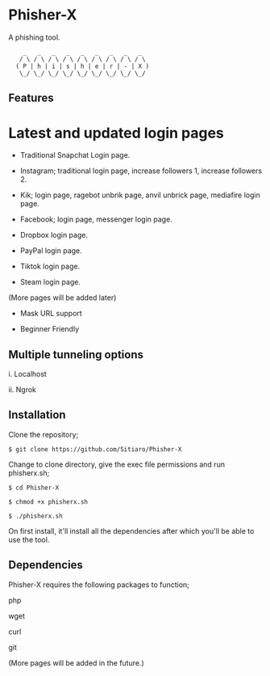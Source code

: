 # Phisher-X
A phishing tool.


        _   _   _   _   _   _   _   _   _  
       / \ / \ / \ / \ / \ / \ / \ / \ / \ 
      ( P | h | i | s | h | e | r | - | X )
       \_/ \_/ \_/ \_/ \_/ \_/ \_/ \_/ \_/ 
       

## Features ##

# Latest and updated login pages

- Traditional Snapchat Login page.

- Instagram; traditional login page, increase followers 1, increase followers 2.

- Kik; login page, ragebot unbrik page, anvil unbrick page, mediafire login page.

- Facebook; login page, messenger login page.

- Dropbox login page.

- PayPal login page.

- Tiktok login page.

- Steam login page.

(More pages will be added later)

* Mask URL support

* Beginner Friendly

## Multiple tunneling options ##

i. Localhost

ii. Ngrok

## Installation ##

Clone the repository; 
```
$ git clone https://github.com/Sitiaro/Phisher-X
```
Change to clone directory, give the exec file permissions and run phisherx.sh;
```
$ cd Phisher-X
```
```
$ chmod +x phisherx.sh
```
```
$ ./phisherx.sh
```
On first install, it'll install all the dependencies after which you'll be able to use the tool.

## Dependencies ##

Phisher-X requires the following packages to function;

php

wget

curl

git

(More pages will be added in the future.)
